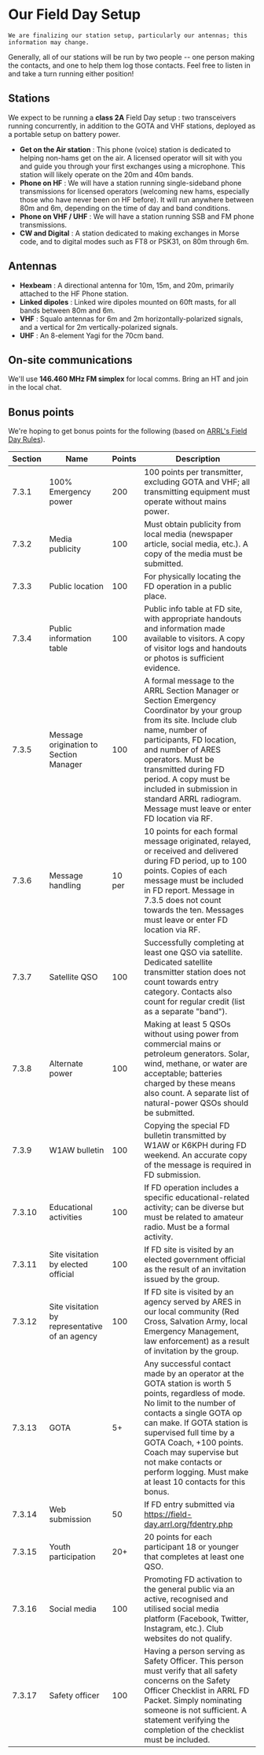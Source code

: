 # Our Field Day Setup

```{important}
We are finalizing our station setup, particularly our antennas; this information may change.
```

Generally, all of our stations will be run by two people -- one person making the contacts, and one to help them log those contacts. Feel free to listen in and take a turn running either position!

## Stations

We expect to be running a **class 2A** Field Day setup : two transceivers running concurrently, in addition to the GOTA and VHF stations, deployed as a portable setup on battery power.

- **Get on the Air station** : This phone (voice) station is dedicated to helping non-hams get on the air. A licensed operator will sit with you and guide you through your first exchanges using a microphone. This station will likely operate on the 20m and 40m bands.
- **Phone on HF** : We will have a station running single-sideband phone transmissions for licensed operators (welcoming new hams, especially those who have never been on HF before). It will run anywhere between 80m and 6m, depending on the time of day and band conditions.
- **Phone on VHF / UHF** : We will have a station running SSB and FM phone transmissions.
- **CW and Digital** : A station dedicated to making exchanges in Morse code, and to digital modes such as FT8 or PSK31, on 80m through 6m.

## Antennas

- **Hexbeam** : A directional antenna for 10m, 15m, and 20m, primarily attached to the HF Phone station.
- **Linked dipoles** : Linked wire dipoles mounted on 60ft masts, for all bands between 80m and 6m.
- **VHF** : Squalo antennas for 6m and 2m horizontally-polarized signals, and a vertical for 2m vertically-polarized signals.
- **UHF** : An 8-element Yagi for the 70cm band.

## On-site communications

We'll use **146.460 MHz FM simplex** for local comms. Bring an HT and join in the local chat.

## Bonus points

We're hoping to get bonus points for the following (based on [ARRL's Field Day Rules](http://www.arrl.org/field-day-rules)).

| Section | Name | Points | Description |
|---|---|---|---|
| 7.3.1 | 100% Emergency power | 200 | 100 points per transmitter, excluding GOTA and VHF; all transmitting equipment must operate without mains power. |
| 7.3.2 | Media publicity | 100 | Must obtain publicity from local media (newspaper article, social media, etc.). A copy of the media must be submitted. |
| 7.3.3 | Public location | 100 | For physically locating the FD operation in a public place. |
| 7.3.4 | Public information table | 100 | Public info table at FD site, with appropriate handouts and information made available to visitors. A copy of visitor logs and handouts or photos is sufficient evidence. |
| 7.3.5 | Message origination to Section Manager | 100 | A formal message to the ARRL Section Manager or Section Emergency Coordinator by your group from its site. Include club name, number of participants, FD location, and number of ARES operators. Must be transmitted during FD period. A copy must be included in submission in standard ARRL radiogram. Message must leave or enter FD location via RF. |
| 7.3.6 | Message handling | 10 per | 10 points for each formal message originated, relayed, or received and delivered during FD period, up to 100 points. Copies of each message must be included in FD report. Message in 7.3.5 does not count towards the ten. Messages must leave or enter FD location via RF. |
| 7.3.7 | Satellite QSO | 100 | Successfully completing at least one QSO via satellite. Dedicated satellite transmitter station does not count towards entry category. Contacts also count for regular credit (list as a separate "band"). |
| 7.3.8 | Alternate power | 100 | Making at least 5 QSOs without using power from commercial mains or petroleum generators. Solar, wind, methane, or water are acceptable; batteries charged by these means also count. A separate list of natural-power QSOs should be submitted. |
| 7.3.9 | W1AW bulletin | 100 | Copying the special FD bulletin transmitted by W1AW or K6KPH during FD weekend. An accurate copy of the message is required in FD submission. |
| 7.3.10 | Educational activities | 100 | If FD operation includes a specific educational-related activity; can be diverse but must be related to amateur radio. Must be a formal activity. |
| 7.3.11 | Site visitation by elected official | 100 | If FD site is visited by an elected government official as the result of an invitation issued by the group. |
| 7.3.12 | Site visitation by representative of an agency | 100 | If FD site is visited by an agency served by ARES in our local community (Red Cross, Salvation Army, local Emergency Management, law enforcement) as a result of invitation by the group. |
| 7.3.13 | GOTA | 5+ | Any successful contact made by an operator at the GOTA station is worth 5 points, regardless of mode. No limit to the number of contacts a single GOTA op can make. If GOTA station is supervised full time by a GOTA Coach, +100 points. Coach may supervise but not make contacts or perform logging. Must make at least 10 contacts for this bonus. |
| 7.3.14 | Web submission | 50 | If FD entry submitted via https://field-day.arrl.org/fdentry.php |
| 7.3.15 | Youth participation | 20+ | 20 points for each participant 18 or younger that completes at least one QSO.  |
| 7.3.16 | Social media | 100 | Promoting FD activation to the general public via an active, recognised and utilised social media platform (Facebook, Twitter, Instagram, etc.). Club websites do not qualify. |
| 7.3.17 | Safety officer | 100 | Having a person serving as Safety Officer. This person must verify that all safety concerns on the Safety Officer Checklist in ARRL FD Packet. Simply nominating someone is not sufficient. A statement verifying the completion of the checklist must be included. |